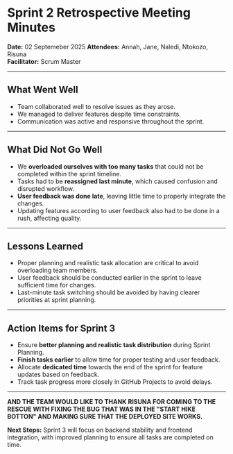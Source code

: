 # Sprint 2 Retrospective Meeting Minutes  

**Date:** 02 Septemeber 2025
**Attendees:** Annah, Jane, Naledi, Ntokozo, Risuna  
**Facilitator:** Scrum Master

---

## What Went Well
- Team collaborated well to resolve issues as they arose.  
- We managed to deliver features despite time constraints.  
- Communication was active and responsive throughout the sprint.  

---

## What Did Not Go Well
- We **overloaded ourselves with too many tasks** that could not be completed within the sprint timeline.  
- Tasks had to be **reassigned last minute**, which caused confusion and disrupted workflow.  
- **User feedback was done late**, leaving little time to properly integrate the changes.  
- Updating features according to user feedback also had to be done in a rush, affecting quality.  

---

## Lessons Learned
- Proper planning and realistic task allocation are critical to avoid overloading team members.  
- User feedback should be conducted earlier in the sprint to leave sufficient time for changes.  
- Last-minute task switching should be avoided by having clearer priorities at sprint planning.  

---

## Action Items for Sprint 3
- Ensure **better planning and realistic task distribution** during Sprint Planning.  
- **Finish tasks earlier** to allow time for proper testing and user feedback.  
- Allocate **dedicated time** towards the end of the sprint for feature updates based on feedback.  
- Track task progress more closely in GitHub Projects to avoid delays.  

---
**AND THE TEAM WOULD LIKE TO THANK RISUNA FOR COMING TO THE RESCUE WITH FIXING THE BUG THAT WAS IN THE "START HIKE BOTTON" AND MAKING SURE THAT THE DEPLOYED SITE WORKS.**

**Next Steps:** Sprint 3 will focus on backend stability and frontend integration, with improved planning to ensure all tasks are completed on time.  

